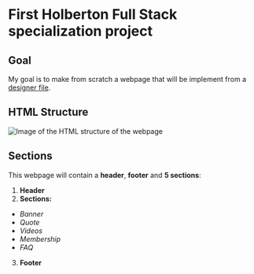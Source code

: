 # First Holberton Full Stack specialization project

## Goal
My goal is to make from scratch a webpage that will be implement from a [designer file](https://www.figma.com/file/XrEAsu1vQj5fhVaNG38d2W/Homepage?type=design&node-id=0-1&mode=design). 

## HTML Structure
![Image of the HTML structure of the webpage](https://s3.eu-west-3.amazonaws.com/hbtn.intranet/uploads/medias/2021/4/97c8976d2ff5ff1871d7a0815b72773379df6acb.jpg?X-Amz-Algorithm=AWS4-HMAC-SHA256&X-Amz-Credential=AKIA4MYA5JM5DUTZGMZG%2F20240205%2Feu-west-3%2Fs3%2Faws4_request&X-Amz-Date=20240205T102238Z&X-Amz-Expires=86400&X-Amz-SignedHeaders=host&X-Amz-Signature=7f212015fd53f62c7e62a1829bc6e17a22ae3c1b045ae9f0a1bf59633aec52d4)

## Sections
This webpage will contain a **header**, **footer** and **5 sections**:

1. **Header**
2. **Sections:**
  - *Banner*
  - *Quote*
  - *Videos*
  - *Membership*
  - *FAQ*
3. **Footer**
